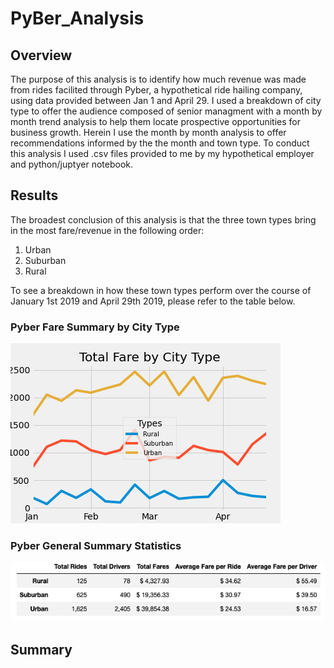 # PyBer_Analysis

## Overview
The purpose of this analysis is to identify how much revenue was made from rides facilited through Pyber, a hypothetical ride hailing company, using data provided between Jan 1 and April 29. I used a breakdown of city type to offer the audience composed of senior managment with a month by month trend analysis to help them locate prospective opportunities for business growth. Herein I use the month by month analysis to offer recommendations informed by the the month and town type. To conduct this analysis I used .csv files provided to me by my hypothetical employer and python/juptyer notebook.

## Results
The broadest conclusion of this analysis is that the three town types bring in the most fare/revenue in the following order:
 1. Urban
 2. Suburban
 3. Rural
 
 To see a breakdown in how these town types perform over the course of January 1st 2019 and April 29th 2019, please refer to the table below.
 
### Pyber Fare Summary by City Type
![](Pyber_fare_summary.png)


### Pyber General Summary Statistics
![](Pyber_summary_stats.png)

## Summary
